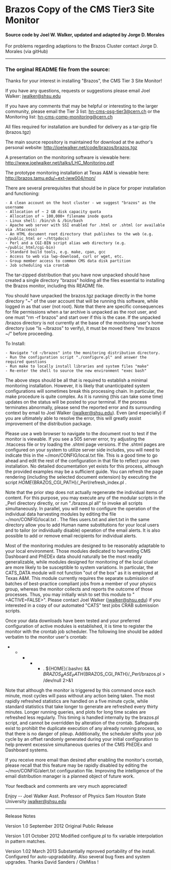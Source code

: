 
# Brazos Copy of the CMS Tier3 Site Monitor 

#### Source code by Joel W. Walker, updated and adapted by Jorge D. Morales

For problems regarding adaptions to the Brazos Cluster contact Jorge D. Morales (via gitHub)

___

### The orginal README file from the source: 

Thanks for your interest in installing "Brazos", the CMS Tier 3 Site Monitor!

If you have any questions, requests or suggestions please email Joel Walker: jwalker@shsu.edu

If you have any comments that may be helpful or interesting to the larger community, please email
the Tier 3 list: hn-cms-osg-tier3@cern.ch or the Monitoring list: hn-cms-comp-monitoring@cern.ch

All files required for installation are bundled for delivery as a tar-gzip file (brazos.tgz)

The main source repository is maintained for download at the author's personal website:
	http://joelwalker.net/code/brazos/brazos.tgz

A presentation on the monitoring software is viewable here:
	http://www.joelwalker.net/talks/LHC_Monitoring.pdf

The prototype monitoring installation at Texas A&M is viewable here:
	http://brazos.tamu.edu/~ext-jww004/mon/

There are several prerequisites that should be in place for proper installation and functioning:

	- A clean account on the host cluster - we suggest "brazos" as the username
	- Allocation of ~ 2 GB disk capacity quota
	- Allocation of ~ 100,000+ filename inode quota
	- Linux shell: /bin/sh & /bin/bash
	- Apache web server with SSI enabled for .html or .shtml (or available via .htaccess)
	- An HTML document root directory that publishes to the web (e.g. ~/public_html or ~/httpdocs)
	- Perl and a CGI-BIN script alias web directory (e.g. ~/public_html/cgi-bin)
	- Standard build tools, e.g. make, cpan, gcc
	- Access to web via lwp-download, curl or wget, etc.
	- Group member access to common CMS data disk partition
	- Job scheduling via crontab


The tar-zipped distribution that you have now unpacked should have created a single directory "brazos"
holding all the files essential to installing the Brazos monitor, including this README file.

You should have unpacked the brazos.tgz package directly in the home directory "~" of the user
account that will be running this software, while logged in as that user (not root).  Note that there
are specific consequences for file permissions when a tar archive is unpacked as the root user,
and one must "rm -rf brazos" and start over if this is the case.  If the unpacked /brazos directory is
not currently at the base of the monitoring user's home directory (use "ls ~/brazos" to verify),
it must be moved there "mv brazos ~/" before proceeding.

To Install:

	- Navigate "cd ~/brazos" into the monitoring distribution directory.
	- Run the configuration script "./configure.pl" and answer the required questions
	- Run make to locally install libraries and system files "make"
	- Re-enter the shell to source the new environment "exec bash"


The above steps should be all that is required to establish a minimal monitoring installation.
However, it is likely that unanticipated system configurations will sometimes break this
processing chain.  In particular, the make procedure is quite complex.  As it is running
(this can take some time) updates on the status will be posted to your terminal.  If the
process terminates abnormally, please send the reported error and its surrounding context
by email to Joel Walker (jwalker@shsu.edu).  Even (and especially) if you are ultimately able
to resolve the error, this will greatly assist improvement of the distribution package.

Please use a web browser to navigate to the document root to test if the monitor is viewable.
If you see a 505 server error, try adjusting the .htaccess file or try loading the .shtml
page versions.  If the .shtml pages are configured on your system to utilize server side
includes, you will need to indicate this in the ~/mon/CONFIG/local.txt file.  This is a good
time to go ahead and edit the rest of the configuration in that file to reflect your own
installation.  No detailed documentation yet exists for this process, although the provided
examples may be a sufficient guide.  You can refresh the page rendering (including the selected
document extension) by executing the script ${HOME}${BRAZOS_CGI_PATH}/_Perl/refresh_index.pl .

Note that the prior step does not actually regenerate the individual items of content.  For this
purpose, you may execute any of the modular scripts in the _Perl directory directly, or run
"./brazos.pl all" to invoke all scripts simultaneously.  In parallel, you will need to configure
the operation of the individual data harvesting modules by editing the file ~/mon/CONFIG/local.txt .
The files users.txt and alert.txt in the same directory allow you to add Human name substitutions
for your local users and to tailor (or individually disable) operation of the email alerts.  It is
also possible to add or remove email recipients for individual alerts.

Most of the monitoring modules are designed to be reasonably adaptable to your local environment.
Those modules dedicated to harvesting CMS Dashboard and PhEDEx data should naturally be the
most readily generalizable, while modules designed for monitoring of the local cluster are
more likely to be susceptible to system variations.  In particular, the CATS_DATA module
will not function "out of the box" as it is employed at Texas A&M.  This module currently
requires the separate submission of batches of best-practice compliant jobs from a member of
your physics group, whereas the monitor collects and reports the outcome of those processes.
Thus, you may initially wish to set this module to "<ACTIVE=FALSE>".  Please contact
Joel Walker (jwalker@shsu.edu) if you interested in a copy of our automated "CATS" test jobs
CRAB submission scripts.

Once your data downloads have been tested and your preferred configuration of active modules
is established, it is time to register the monitor with the crontab job scheduler.
The following line should be added verbatim to the monitor user's crontab:
* * * * * . ${HOME}/.bashrc && ${BRAZOS_BASE_PATH}${BRAZOS_CGI_PATH}/_Perl/brazos.pl > /dev/null 2>&1

Note that although the monitor is triggered by this command once each minute, most cycles will
pass without any action being taken.  The most rapidly refreshed statistics are handled on a five
minute cycle, while standard statistics that take longer to generate are refreshed every thirty
minutes.  Longer running queries, and plots for long time scales are refreshed less regularly.
This timing is handled internally by the brazos.pl script, and cannot be overridden by alteration
of the crontab.  Safeguards exist to prohibit the duplicate execution of any already running
process, so that there is no danger of pileup.  Additionally, the scheduler shifts your job cycle
by an offset randomly generated during your initial configuration to help prevent excessive
simultaneous queries of the CMS PhEDEx and Dashboard systems.

If you receive more email than desired after enabling the monitor's crontab, please recall that
this feature may be rapidly disabled by editing the ~/mon/CONFIG/alert.txt configuration file.
Improving the intelligence of the email distribution manager is a planned object of future work.

Your feedback and comments are very much appreciated!

Enjoy -- Joel Walker
Asst. Professor of Physics
Sam Houston State University
jwalker@shsu.edu

****************************

Release Notes

Version 1.0
September 2012
Original Public Release

Version 1.01
October 2012
Modified configure.pl to fix variable interpolation in pattern matches.

Version 1.02
March 2013
Substantially mproved portability of the install.
Configured for auto-upgradability.
Also several bug fixes and system upgrades.
Thanks David Sanders / OleMiss !

